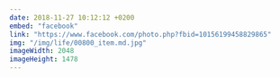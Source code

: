 ```yaml
---
date: 2018-11-27 10:12:12 +0200
embed: "facebook"
link: "https://www.facebook.com/photo.php?fbid=10156199458829865"
img: "/img/life/00800_item.md.jpg"
imageWidth: 2048
imageHeight: 1478
---
```

